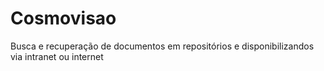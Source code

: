 # Cosmovisao
Busca e recuperação de documentos em repositórios e disponibilizandos via intranet ou internet
